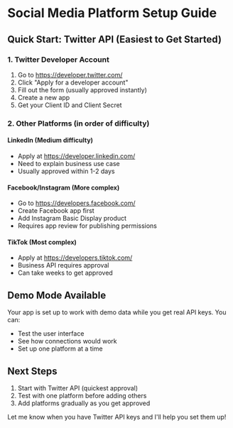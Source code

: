 # Social Media Platform Setup Guide

## Quick Start: Twitter API (Easiest to Get Started)

### 1. Twitter Developer Account
1. Go to https://developer.twitter.com/
2. Click "Apply for a developer account"
3. Fill out the form (usually approved instantly)
4. Create a new app
5. Get your Client ID and Client Secret

### 2. Other Platforms (in order of difficulty)

#### LinkedIn (Medium difficulty)
- Apply at https://developer.linkedin.com/
- Need to explain business use case
- Usually approved within 1-2 days

#### Facebook/Instagram (More complex)
- Go to https://developers.facebook.com/
- Create Facebook app first
- Add Instagram Basic Display product
- Requires app review for publishing permissions

#### TikTok (Most complex)
- Apply at https://developers.tiktok.com/
- Business API requires approval
- Can take weeks to get approved

## Demo Mode Available
Your app is set up to work with demo data while you get real API keys. You can:
- Test the user interface
- See how connections would work
- Set up one platform at a time

## Next Steps
1. Start with Twitter API (quickest approval)
2. Test with one platform before adding others
3. Add platforms gradually as you get approved

Let me know when you have Twitter API keys and I'll help you set them up!